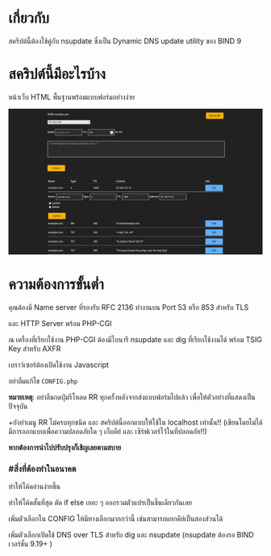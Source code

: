 # เกี่ยวกับ
สคริปต์นี้ต้องใช้คู่กับ nsupdate ซึ่งเป็น Dynamic DNS update utility ของ BIND 9
# สคริปต์นี้มีอะไรบ้าง

หน้าเว็บ HTML พื้นฐานพร้อมแบบฟอร์มอย่างง่าย

![ภาพหน้าจอตัวอย่าง](https://raw.githubusercontent.com/nullxz/NusaraDNS-ZONE/main/screenshot/example.png)
# ความต้องการขั้นต่ำ
คุณต้องมี Name server ที่รองรับ RFC 2136 ทำงานบน Port 53 หรือ 853 สำหรับ TLS

และ HTTP Server พร้อม PHP-CGI

ณ เครื่องที่เรียกใช้งาน PHP-CGI ต้องมีไบนารี nsupdate และ dig ที่เรียกใช้งานได้ พร้อม TSIG Key สำหรับ AXFR

เบราว์เซอร์ต้องเปิดใช้งาน Javascript

อย่าลืมแก้ไข ```CONFIG.php```


**หมายเหตุ**: อย่าลืมกดปุ่มรีโหลด RR ทุกครั้งหลังจากส่งแบบฟอร์มไปแล้ว เพื่อให้ตัวอย่างที่แสดงเป็นปัจจุบัน

+ยังทำเมนู RR ไม่ครบทุกชนิด และ สคริปต์นี้ออกแบบให้ใช้ใน localhost เท่านั้น!! (เขียนโดยไม่ได้มีการออกแบบเพื่อความปลอดภัยใด ๆ เก็บคีย์ และ เซิร์ฟเวอร์ไว้ในที่ปลอดภัย!!)

**หากต้องการนำไปปรับปรุงก็เชิญเลยตามสบาย**

### #สิ่งที่ต้องทำในอนาคต

ทำให้โค้ดอ่านง่ายขึ้น

ทำให้โค้ดสั้นที่สุด ตัด if else เยอะ ๆ ออกรวมตัวแปรเป็นชิ้นเดียวกันเลย

เพิ่มตัวเลือกใน CONFIG ให้มีทางเลือกมากกว่านี้ เช่นสามารถแยกคีย์เป็นสองส่วนได้

เพิ่มตัวเลือกเปิดใช้ DNS over TLS สำหรับ dig และ nsupdate (nsupdate ต้องรอ BIND เวอร์ชั่น 9.19+ )
